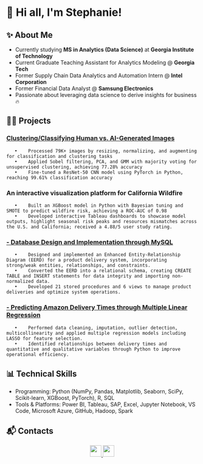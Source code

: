 # :wave: Hi all, I'm Stephanie!

## ✨ About Me
- Currently studying **MS in Analytics (Data Science)** at **Georgia Institute of Technology**
- Current Graduate Teaching Assistant for Analytics Modeling @ **Georgia Tech**
- Former Supply Chain Data Analytics and Automation Intern @ **Intel Corporation**
- Former Financial Data Analyst @ **Samsung Electronics**
- Passionate about leveraging data science to derive insights for business🔥

## 👩‍💻 Projects
### [**Clustering/Classifying Human vs. AI-Generated Images**](https://github.com/stephaniee-ui/Machine-Learning--Classification-CNN-Clustering.git) 
       •	Processed 79K+ images by resizing, normalizing, and augmenting for classification and clustering tasks  
       •	Applied Sobel filtering, PCA, and GMM with majority voting for unsupervised clustering, achieving 77.28% accuracy  
       •	Fine-tuned a ResNet-50 CNN model using PyTorch in Python, reaching 99.61% classification accuracy 
### An interactive visualization platform for California Wildfire 
       •	Built an XGBoost model in Python with Bayesian tuning and SMOTE to predict wildfire risk, achieving a ROC-AUC of 0.98  
       •	Developed interactive Tableau dashboards to showcase model outputs, highlight seasonal risk peaks and resources mismatches across the U.S. and California; received a 4.88/5 user study rating. 
 

### [**- Database Design and Implementation through MySQL**](https://github.com/stephaniee-ui/Database-design-and-implementation.git)
       •	Designed and implemented an Enhanced Entity-Relationship Diagram (EERD) for a product delivery system, incorporating strong/weak entities, relationships, and constraints.  
       •	Converted the EERD into a relational schema, creating CREATE TABLE and INSERT statements for data integrity and importing non-normalized data.  
       •	Developed 21 stored procedures and 6 views to manage product deliveries and optimize system operations.  

### [**- Predicting Amazon Delivery Times through Multiple Linear Regression**](https://github.com/stephaniee-ui/Regression-Analysis.git)
       •	Performed data cleaning, imputation, outlier detection, multicollinearity and applied multiple regression models including LASSO for feature selection.  
       •	Identified relationships between delivery times and quantitative and qualitative variables through Python to improve operational efficiency.  

## 📊 Technical Skills
- Programming:  Python (NumPy, Pandas, Matplotlib, Seaborn, SciPy, Scikit-learn, XGBoost, PyTorch), R, SQL 
- Tools & Platforms:  Power BI, Tableau, SAP, Excel, Jupyter Notebook, VS Code, Microsoft Azure, GitHub, Hadoop, Spark

## :mailbox_with_mail: Contacts
<div align="center">
<a href="mailto:stephanie1.cho@gmail.com">
  <img src="https://img.shields.io/badge/Gmail-d14836?style=flat-square&logo=Gmail&logoColor=white" style="height:30px; width:auto;" />
</a>
<a href="https://www.linkedin.com/in/stephanie-hojung">
  <img src="https://img.shields.io/badge/-LinkedIn-blue?style=flat-square&logo=Linkedin&logoColor=white" style="height:30px; width:auto;" />
</a>
</div>


      

 <!--**stephaniee-ui/stephaniee-ui** is a ✨ _special_ ✨ repository because its `README.md` (this file) appears on your GitHub profile.

Here are some ideas to get you started:
#####   .
- 🌱 I’m currently learning ...
- 👯 I’m looking to collaborate on ...
- 🤔 I’m looking for help with ...
- 💬 Ask me about ...
- 📫 How to reach me: ...
- 😄 Pronouns: ...
- ⚡ Fun fact: ...
-->
